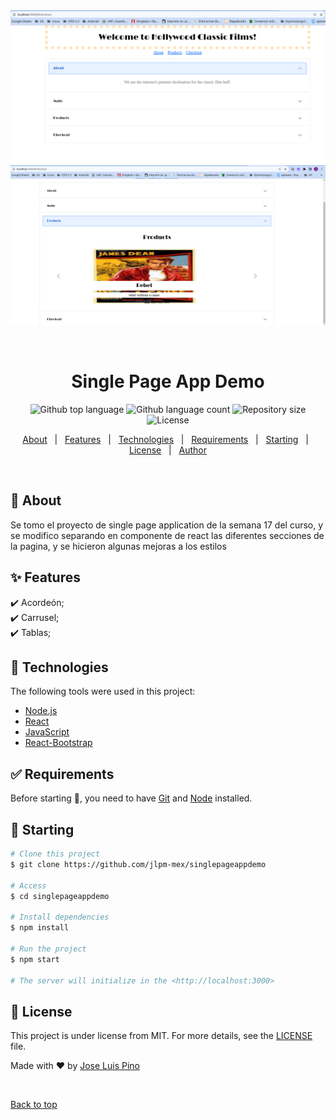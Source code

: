 <div align="center" id="top"> 
  <img src="./.github/spademo1.png" alt="MIT MERN 2022" />
  <img src="./.github/spademo2.png" alt="MIT MERN 2022" />

  &#xa0;

  <!-- <a href="https://mitmern2022.netlify.app">Demo</a> -->
</div>

<h1 align="center">Single Page App Demo</h1>

<p align="center">
  <img alt="Github top language" src="https://img.shields.io/github/languages/top/jlpm-mex/singlepageappdemo?color=56BEB8">

  <img alt="Github language count" src="https://img.shields.io/github/languages/count/jlpm-mex/singlepageappdemo?color=56BEB8">

  <img alt="Repository size" src="https://img.shields.io/github/repo-size/jlpm-mex/singlepageappdemo?color=56BEB8">

  <img alt="License" src="https://img.shields.io/github/license/jlpm-mex/singlepageappdemo?color=56BEB8">

  <!-- <img alt="Github issues" src="https://img.shields.io/github/issues/jlpm-mex/singlepageappdemo?color=56BEB8" /> -->

  <!-- <img alt="Github forks" src="https://img.shields.io/github/forks/jlpm-mex/singlepageappdemo?color=56BEB8" /> -->

  <!-- <img alt="Github stars" src="https://img.shields.io/github/stars/jlpm-mex/singlepageappdemo?color=56BEB8" /> -->
</p>

<!-- Status -->

<!-- <h4 align="center"> 
	🚧  MIT MERN 2022 🚀 Under construction...  🚧
</h4> 

<hr> -->

<p align="center">
  <a href="#dart-about">About</a> &#xa0; | &#xa0; 
  <a href="#sparkles-features">Features</a> &#xa0; | &#xa0;
  <a href="#rocket-technologies">Technologies</a> &#xa0; | &#xa0;
  <a href="#white_check_mark-requirements">Requirements</a> &#xa0; | &#xa0;
  <a href="#checkered_flag-starting">Starting</a> &#xa0; | &#xa0;
  <a href="#memo-license">License</a> &#xa0; | &#xa0;
  <a href="https://github.com/jlpm-mex" target="_blank">Author</a>
</p>

<br>

## :dart: About ##

Se tomo el proyecto de single page application de la semana 17 del curso, y se modifico separando en componente de react las diferentes secciones de la pagina, y se hicieron algunas mejoras a los estilos

## :sparkles: Features ##

:heavy_check_mark: Acordeón;\
:heavy_check_mark: Carrusel;\
:heavy_check_mark: Tablas;

## :rocket: Technologies ##

The following tools were used in this project:

- [Node.js](https://nodejs.org/en/)
- [React](https://pt-br.reactjs.org/)
- [JavaScript](https://developer.mozilla.org/en-US/docs/Web/JavaScript)
- [React-Bootstrap](https://react-bootstrap.github.io/)

## :white_check_mark: Requirements ##

Before starting :checkered_flag:, you need to have [Git](https://git-scm.com) and [Node](https://nodejs.org/en/) installed.

## :checkered_flag: Starting ##

```bash
# Clone this project
$ git clone https://github.com/jlpm-mex/singlepageappdemo

# Access
$ cd singlepageappdemo

# Install dependencies
$ npm install

# Run the project
$ npm start

# The server will initialize in the <http://localhost:3000>
```

## :memo: License ##

This project is under license from MIT. For more details, see the [LICENSE](LICENSE.md) file.


Made with :heart: by <a href="https://github.com/jlpm-mex" target="_blank">Jose Luis Pino</a>

&#xa0;

<a href="#top">Back to top</a>


